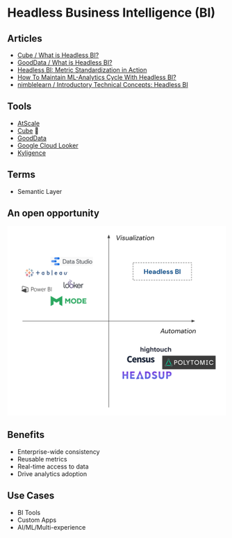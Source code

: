 # Headless Business Intelligence (BI)

## Articles

- [Cube / What is Headless BI?](https://cube.dev/blog/headless-bi)
- [GoodData / What is Headless BI?](https://gooddata.com/headless-bi)
- [Headless BI: Metric Standardization in Action](https://betterprogramming.pub/headless-bi-metric-standardization-in-action-afb2ac7e89b6)
- [How To Maintain ML-Analytics Cycle With Headless BI?](https://medium.com/gooddata-developers/how-to-maintain-ml-analytics-cycle-with-headless-bi-815aceac5027)
- [nimblelearn / Introductory Technical Concepts: Headless BI](https://nimblelearn.com/blog/what-is-headless-bi-and-what-should-i-know-about-it)

<!--
https://basecase.vc/blog/headless-bi
-->

## Tools

- [AtScale](https://atscale.com)
- [Cube](/cube/README.md) 🌟
- [GoodData](https://gooddata.com)
- [Google Cloud Looker](/gcp/looker.md)
- [Kyligence](https://kyligence.io)

## Terms

- Semantic Layer

## An open opportunity

![Headless BI Market Map](/assets/images/headless/headless-bi-market-map.png)

## Benefits

- Enterprise-wide consistency
- Reusable metrics
- Real-time access to data
- Drive analytics adoption

## Use Cases

- BI Tools
- Custom Apps
- AI/ML/Multi-experience
